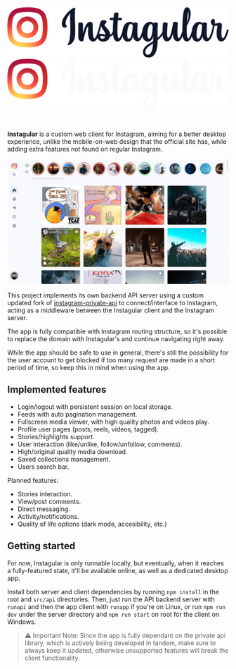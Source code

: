 &nbsp;

![](/src/assets/images/logo-full.svg#gh-light-mode-only)
![](/src/assets/images/logo-full-lite.svg#gh-dark-mode-only)

&nbsp;

**Instagular** is a custom web client for Instagram, aiming for a better desktop experience, unlike the mobile-on-web design that the official site has, while adding extra features not found on regular Instagram.

![](/src/assets/screens/0.png)

This project implements its own backend API server using a custom updated fork of [instagram-private-api](https://github.com/Hipnosis183/instagram-private-api) to connect/interface to Instagram, acting as a middleware between the Instagular client and the Instagram server.

The app is fully compatible with Instagram routing structure, so it's possible to replace the domain with Instagular's and continue navigating right away.

While the app should be safe to use in general, there's still the possibility for the user account to get blocked if too many request are made in a short period of time, so keep this in mind when using the app.

## Implemented features

- Login/logout with persistent session on local storage.
- Feeds with auto pagination management.
- Fullscreen media viewer, with high quality photos and videos play.
- Profile user pages (posts, reels, videos, tagged).
- Stories/highlights support.
- User interaction (like/unlike, follow/unfollow, comments).
- High/original quality media download.
- Saved collections management.
- Users search bar.

Planned features:

- Stories interaction.
- View/post comments.
- Direct messaging.
- Activity/notifications.
- Quality of life options (dark mode, accesibility, etc.)

## Getting started

For now, Instagular is only runnable locally, but eventually, when it reaches a fully-featured state, it'll be available online, as well as a dedicated desktop app.

Install both server and client dependencies by running `npm install` in the root and `src/api` directories. Then, just run the API backend server with `runapi` and then the app client with `runapp` if you're on Linux, or run `npm run dev` under the server directory and `npm run start` on root for the client on Windows.

> :warning: Important Note: Since the app is fully dependant on the private api library, which is actively being developed in tandem, make sure to always keep it updated, otherwise unsupported features will break the client functionality.